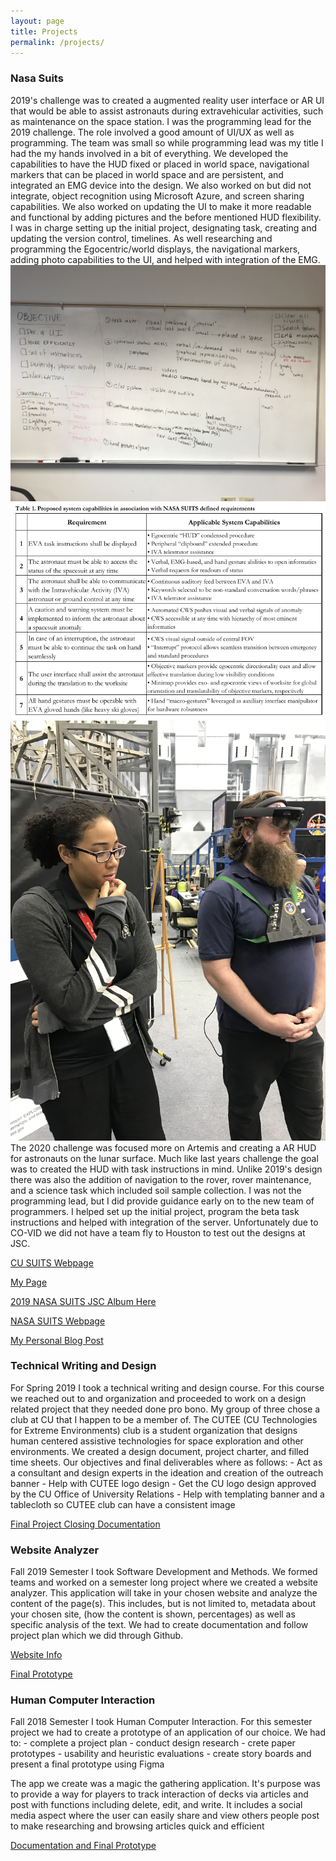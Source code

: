 ```yaml
---
layout: page
title: Projects
permalink: /projects/
---
```

<h3>Nasa Suits</h3>

 2019's challenge was to created a augmented reality user interface or AR UI that would be able to assist astronauts during extravehicular activities, such as maintenance on the space station. I was the programming lead for the 2019 challenge. The role involved a good amount of UI/UX as well as programming. The team was small so while programming lead was my title I had the my hands involved in a bit of everything. We developed the capabilities to have the HUD fixed or placed in world space, navigational markers that can be placed in world space and are persistent, and integrated an EMG device into the design. We also worked on but did not integrate, object recognition using Microsoft Azure, and screen sharing capabilities. We also worked on updating the UI to make it more readable and functional by adding pictures and the before mentioned HUD flexibility.
 I was in charge  setting up the initial project, designating task, creating and updating the version control, timelines. As well  researching and programming the Egocentric/world displays, the navigational markers, adding photo capabilities to the UI, and helped with integration of the EMG.
<img src="\pictures\MyNASASUIT\Oct_12_2018_WhiteboardBrainstorm.jpg">
<img src="\pictures\MyNASASUIT\proposalrequirements.png">
<img src="\pictures\MyNASASUIT\IMG_1136 2.jpg">
 The 2020 challenge was focused more on Artemis and creating a AR HUD for astronauts on the lunar surface. Much like last years challenge the goal was to created the HUD with task instructions in mind. Unlike 2019's design there was also the addition of navigation to the rover, rover maintenance, and a science task which included soil sample collection. I was not the programming lead, but I did provide guidance early on to the new team of programmers. I helped set up the initial project, program the beta task instructions and helped with integration of the server. Unfortunately due to CO-VID we did not have a team fly to Houston to test out the designs at JSC. 

[CU SUITS Webpage](https://www.colorado.edu/faculty/anderson/nasa-suits-ar-challenge)

[My Page](https://www.colorado.edu/faculty/anderson/aj-jones)

[2019 NASA SUITS JSC Album Here](https://www.flickr.com/photos/nasa_jsc_photo/albums/72157707121821721/with/47074596364/)

[NASA SUITS Webpage](https://microgravityuniversity.jsc.nasa.gov/nasasuits.cfm)

[My Personal Blog Post](https://aaayejaaaye.com/2019/12/26/My-Experience-With-NASA-SUITS.html)


<h3>Technical Writing and Design</h3>
For Spring 2019 I took a technical writing and design course. For this course we reached out to and organization and proceeded to work on a design related project that they needed done pro bono. My group of three chose a club at CU that I happen to be a member of. The CUTEE (CU Technologies for Extreme Environments) club is a student organization that designs human centered assistive technologies for space exploration and other environments. We created a design document, project charter, and filled time sheets. Our objectives and final deliverables where as follows:
- Act as a consultant and design experts in the ideation and creation of the outreach banner
- Help with CUTEE logo design 
- Get the CU logo design approved by the CU Office of University Relations
- Help with templating banner and a tablecloth so CUTEE club can have a consistent image


[Final Project Closing Documentation](https://github.com/aaayejaaaye/aaayejaaaye.github.io/blob/master/CUTEE_Client_Project_Closing_Document.pdf)


<h3>Website Analyzer</h3>
Fall 2019 Semester I took Software Development and Methods. We formed teams and worked on a semester long project where we created a website analyzer. This application will take in your chosen website and analyze the content of the page(s). This includes, but is not limited to, metadata about your chosen site, (how the content is shown, percentages) as well as specific analysis of the text. We had to create documentation and follow project plan which we did through Github. 


[Website Info](https://github.com/aaayejaaaye/CSCI-3308-Milestone-Submission/blob/master/ProjectMilestone6_002.pdf)


[Final Prototype](https://website-analysis-csci3308.herokuapp.com/)


<h3>Human Computer Interaction</h3>
Fall 2018 Semester I took Human Computer Interaction. For this semester project we had to create a prototype of an application of our choice. We had to:
- complete a project plan
- conduct design research
- crete paper prototypes
- usability and heuristic evaluations
- create story boards and present a final prototype using Figma

The app we create was a magic the gathering application. It's purpose was to provide a way for players to track interaction of decks via articles and post with functions including delete, edit, and write. It includes a social media aspect where the user can easily share and view others people post to make researching and browsing articles quick and efficient 


[Documentation and Final Prototype](https://github.com/aaayejaaaye/GPRO)

